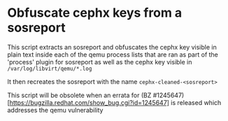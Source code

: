 # Obfuscate cephx keys from a sosreport
This script extracts an sosreport and obfuscates the cephx key visible
in plain text inside each of the qemu process lists that are ran as part
of the 'process' plugin for sosreport as well as the cephx key visible in
`/var/log/libvirt/qemu/*.log`

It then recreates the sosreport with the name `cephx-cleaned-<sosreport>`

This script will be obsolete when an errata for (BZ #1245647)[https://bugzilla.redhat.com/show_bug.cgi?id=1245647]
is released which addresses the qemu vulnerability
